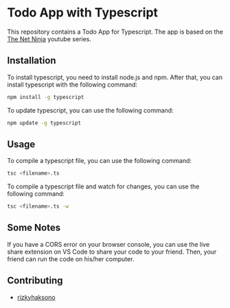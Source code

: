 # Todo App with Typescript

This repository contains a Todo App for Typescript. The app is based on the [The Net Ninja](https://www.youtube.com/playlist?list=PL4cUxeGkcC9gUgr39Q_yD6v-bSyMwKPUI) youtube series.

## Installation

To install typescript, you need to install node.js and npm. After that, you can install typescript with the following command:

```bash
npm install -g typescript
```

To update typescript, you can use the following command:

```bash
npm update -g typescript
```

## Usage

To compile a typescript file, you can use the following command:

```bash
tsc <filename>.ts
```

To compile a typescript file and watch for changes, you can use the following command:

```bash
tsc <filename>.ts -w
```

## Some Notes

If you have a CORS error on your browser console, you can use the live share extension on VS Code to share your code to your friend. Then, your friend can run the code on his/her computer.

## Contributing

-   [rizkyhaksono](https://github.com/rizkyhaksono)
